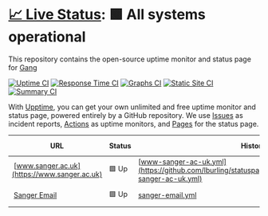 # [📈 Live Status](https://lburling.github.io/statuspage): <!--live status--> **🟩 All systems operational**

This repository contains the open-source uptime monitor and status page for [Gang](https://lburling.github.io/statuspage/)

[![Uptime CI](https://github.com/lburling/statuspage/workflows/Uptime%20CI/badge.svg)](https://github.com/lburling/statuspage/actions?query=workflow%3A%22Uptime+CI%22)
[![Response Time CI](https://github.com/lburling/statuspage/workflows/Response%20Time%20CI/badge.svg)](https://github.com/lburling/statuspage/actions?query=workflow%3A%22Response+Time+CI%22)
[![Graphs CI](https://github.com/lburling/statuspage/workflows/Graphs%20CI/badge.svg)](https://github.com/lburling/statuspage/actions?query=workflow%3A%22Graphs+CI%22)
[![Static Site CI](https://github.com/lburling/statuspage/workflows/Static%20Site%20CI/badge.svg)](https://github.com/lburling/statuspage/actions?query=workflow%3A%22Static+Site+CI%22)
[![Summary CI](https://github.com/lburling/statuspage/workflows/Summary%20CI/badge.svg)](https://github.com/lburling/statuspage/actions?query=workflow%3A%22Summary+CI%22)

With [Upptime](https://upptime.js.org), you can get your own unlimited and free uptime monitor and status page, powered entirely by a GitHub repository. We use [Issues](https://github.com/lburling/statuspage/issues) as incident reports, [Actions](https://github.com/lburling/statuspage/actions) as uptime monitors, and [Pages](https://lburling.github.io/statuspage) for the status page.

<!--start: status pages-->
<!-- This summary is generated by Upptime (https://github.com/upptime/upptime) -->
<!-- Do not edit this manually, your changes will be overwritten -->
<!-- prettier-ignore -->
| URL | Status | History | Response Time | Uptime |
| --- | ------ | ------- | ------------- | ------ |
| <img alt="" src="https://favicons.githubusercontent.com/www.sanger.ac.uk" height="13"> [www.sanger.ac.uk](https://www.sanger.ac.uk) | 🟩 Up | [www-sanger-ac-uk.yml](https://github.com/lburling/statuspage/commits/HEAD/history/www-sanger-ac-uk.yml) | <details><summary><img alt="Response time graph" src="./graphs/www-sanger-ac-uk/response-time-week.png" height="20"> 3130ms</summary><br><a href="https://lburling.github.io/statuspage/history/www-sanger-ac-uk"><img alt="Response time 3020" src="https://img.shields.io/endpoint?url=https%3A%2F%2Fraw.githubusercontent.com%2Flburling%2Fstatuspage%2FHEAD%2Fapi%2Fwww-sanger-ac-uk%2Fresponse-time.json"></a><br><a href="https://lburling.github.io/statuspage/history/www-sanger-ac-uk"><img alt="24-hour response time 2101" src="https://img.shields.io/endpoint?url=https%3A%2F%2Fraw.githubusercontent.com%2Flburling%2Fstatuspage%2FHEAD%2Fapi%2Fwww-sanger-ac-uk%2Fresponse-time-day.json"></a><br><a href="https://lburling.github.io/statuspage/history/www-sanger-ac-uk"><img alt="7-day response time 3130" src="https://img.shields.io/endpoint?url=https%3A%2F%2Fraw.githubusercontent.com%2Flburling%2Fstatuspage%2FHEAD%2Fapi%2Fwww-sanger-ac-uk%2Fresponse-time-week.json"></a><br><a href="https://lburling.github.io/statuspage/history/www-sanger-ac-uk"><img alt="30-day response time 3198" src="https://img.shields.io/endpoint?url=https%3A%2F%2Fraw.githubusercontent.com%2Flburling%2Fstatuspage%2FHEAD%2Fapi%2Fwww-sanger-ac-uk%2Fresponse-time-month.json"></a><br><a href="https://lburling.github.io/statuspage/history/www-sanger-ac-uk"><img alt="1-year response time 3020" src="https://img.shields.io/endpoint?url=https%3A%2F%2Fraw.githubusercontent.com%2Flburling%2Fstatuspage%2FHEAD%2Fapi%2Fwww-sanger-ac-uk%2Fresponse-time-year.json"></a></details> | <details><summary><a href="https://lburling.github.io/statuspage/history/www-sanger-ac-uk">100.00%</a></summary><a href="https://lburling.github.io/statuspage/history/www-sanger-ac-uk"><img alt="All-time uptime 100.00%" src="https://img.shields.io/endpoint?url=https%3A%2F%2Fraw.githubusercontent.com%2Flburling%2Fstatuspage%2FHEAD%2Fapi%2Fwww-sanger-ac-uk%2Fuptime.json"></a><br><a href="https://lburling.github.io/statuspage/history/www-sanger-ac-uk"><img alt="24-hour uptime 100.00%" src="https://img.shields.io/endpoint?url=https%3A%2F%2Fraw.githubusercontent.com%2Flburling%2Fstatuspage%2FHEAD%2Fapi%2Fwww-sanger-ac-uk%2Fuptime-day.json"></a><br><a href="https://lburling.github.io/statuspage/history/www-sanger-ac-uk"><img alt="7-day uptime 100.00%" src="https://img.shields.io/endpoint?url=https%3A%2F%2Fraw.githubusercontent.com%2Flburling%2Fstatuspage%2FHEAD%2Fapi%2Fwww-sanger-ac-uk%2Fuptime-week.json"></a><br><a href="https://lburling.github.io/statuspage/history/www-sanger-ac-uk"><img alt="30-day uptime 100.00%" src="https://img.shields.io/endpoint?url=https%3A%2F%2Fraw.githubusercontent.com%2Flburling%2Fstatuspage%2FHEAD%2Fapi%2Fwww-sanger-ac-uk%2Fuptime-month.json"></a><br><a href="https://lburling.github.io/statuspage/history/www-sanger-ac-uk"><img alt="1-year uptime 100.00%" src="https://img.shields.io/endpoint?url=https%3A%2F%2Fraw.githubusercontent.com%2Flburling%2Fstatuspage%2FHEAD%2Fapi%2Fwww-sanger-ac-uk%2Fuptime-year.json"></a></details>
| <img alt="" src="https://favicons.githubusercontent.com/email.sanger.ac.uk" height="13"> [Sanger Email](https://email.sanger.ac.uk) | 🟩 Up | [sanger-email.yml](https://github.com/lburling/statuspage/commits/HEAD/history/sanger-email.yml) | <details><summary><img alt="Response time graph" src="./graphs/sanger-email/response-time-week.png" height="20"> 2793ms</summary><br><a href="https://lburling.github.io/statuspage/history/sanger-email"><img alt="Response time 2490" src="https://img.shields.io/endpoint?url=https%3A%2F%2Fraw.githubusercontent.com%2Flburling%2Fstatuspage%2FHEAD%2Fapi%2Fsanger-email%2Fresponse-time.json"></a><br><a href="https://lburling.github.io/statuspage/history/sanger-email"><img alt="24-hour response time 3955" src="https://img.shields.io/endpoint?url=https%3A%2F%2Fraw.githubusercontent.com%2Flburling%2Fstatuspage%2FHEAD%2Fapi%2Fsanger-email%2Fresponse-time-day.json"></a><br><a href="https://lburling.github.io/statuspage/history/sanger-email"><img alt="7-day response time 2793" src="https://img.shields.io/endpoint?url=https%3A%2F%2Fraw.githubusercontent.com%2Flburling%2Fstatuspage%2FHEAD%2Fapi%2Fsanger-email%2Fresponse-time-week.json"></a><br><a href="https://lburling.github.io/statuspage/history/sanger-email"><img alt="30-day response time 2380" src="https://img.shields.io/endpoint?url=https%3A%2F%2Fraw.githubusercontent.com%2Flburling%2Fstatuspage%2FHEAD%2Fapi%2Fsanger-email%2Fresponse-time-month.json"></a><br><a href="https://lburling.github.io/statuspage/history/sanger-email"><img alt="1-year response time 2490" src="https://img.shields.io/endpoint?url=https%3A%2F%2Fraw.githubusercontent.com%2Flburling%2Fstatuspage%2FHEAD%2Fapi%2Fsanger-email%2Fresponse-time-year.json"></a></details> | <details><summary><a href="https://lburling.github.io/statuspage/history/sanger-email">100.00%</a></summary><a href="https://lburling.github.io/statuspage/history/sanger-email"><img alt="All-time uptime 100.00%" src="https://img.shields.io/endpoint?url=https%3A%2F%2Fraw.githubusercontent.com%2Flburling%2Fstatuspage%2FHEAD%2Fapi%2Fsanger-email%2Fuptime.json"></a><br><a href="https://lburling.github.io/statuspage/history/sanger-email"><img alt="24-hour uptime 100.00%" src="https://img.shields.io/endpoint?url=https%3A%2F%2Fraw.githubusercontent.com%2Flburling%2Fstatuspage%2FHEAD%2Fapi%2Fsanger-email%2Fuptime-day.json"></a><br><a href="https://lburling.github.io/statuspage/history/sanger-email"><img alt="7-day uptime 100.00%" src="https://img.shields.io/endpoint?url=https%3A%2F%2Fraw.githubusercontent.com%2Flburling%2Fstatuspage%2FHEAD%2Fapi%2Fsanger-email%2Fuptime-week.json"></a><br><a href="https://lburling.github.io/statuspage/history/sanger-email"><img alt="30-day uptime 100.00%" src="https://img.shields.io/endpoint?url=https%3A%2F%2Fraw.githubusercontent.com%2Flburling%2Fstatuspage%2FHEAD%2Fapi%2Fsanger-email%2Fuptime-month.json"></a><br><a href="https://lburling.github.io/statuspage/history/sanger-email"><img alt="1-year uptime 100.00%" src="https://img.shields.io/endpoint?url=https%3A%2F%2Fraw.githubusercontent.com%2Flburling%2Fstatuspage%2FHEAD%2Fapi%2Fsanger-email%2Fuptime-year.json"></a></details>

<!--end: status pages-->
